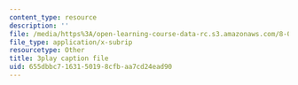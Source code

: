 ```yaml
---
content_type: resource
description: ''
file: /media/https%3A/open-learning-course-data-rc.s3.amazonaws.com/8-05-quantum-physics-ii-fall-2013/655dbbc7163150198cfbaa7cd24ead90_BWM0RXg-uvI.vtt
file_type: application/x-subrip
resourcetype: Other
title: 3play caption file
uid: 655dbbc7-1631-5019-8cfb-aa7cd24ead90
---
```

